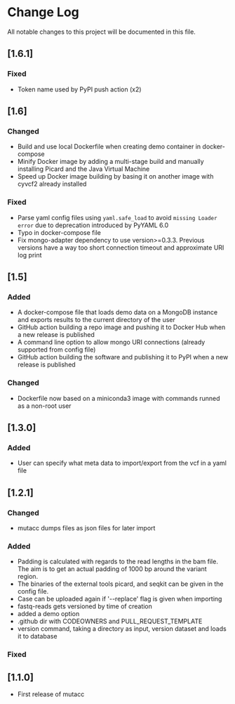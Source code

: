 # Change Log
All notable changes to this project will be documented in this file.

## [1.6.1]
### Fixed
- Token name used by PyPI push action (x2)

## [1.6]
### Changed
- Build and use local Dockerfile when creating demo container in docker-compose
- Minify Docker image by adding a multi-stage build and manually installing Picard and the Java Virtual Machine
- Speed up Docker image building by basing it on another image with cyvcf2 already installed
### Fixed
- Parse yaml config files using `yaml.safe_load` to avoid `missing Loader error` due to deprecation introduced by PyYAML 6.0
- Typo in docker-compose file
- Fix mongo-adapter dependency to use version>=0.3.3. Previous versions have a way too short connection timeout and approximate URI log print

## [1.5]
### Added
- A docker-compose file that loads demo data on a MongoDB instance and exports results to the current directory of the user
- GitHub action building a repo image and pushing it to Docker Hub when a new release is published
- A command line option to allow mongo URI connections (already supported from config file)
- GitHub action building the software and publishing it to PyPI when a new release is published
### Changed
- Dockerfile now based on a miniconda3 image with commands runned as a non-root user

## [1.3.0]

### Added
- User can specify what meta data to import/export from the vcf in a yaml file

## [1.2.1]

### Changed

- mutacc dumps files as json files for later import

### Added
- Padding is calculated with regards to the read lengths in the bam file. The aim
is to get an actual padding of 1000 bp around the variant region.
- The binaries of the external tools picard, and seqkit can be given in the config file.
- Case can be uploaded again if '--replace' flag is given when importing
- fastq-reads gets versioned by time of creation
- added a demo option
- .github dir with CODEOWNERS and PULL_REQUEST_TEMPLATE
- version command, taking a directory as input, version dataset and loads it to database

### Fixed

## [1.1.0]
- First release of mutacc
